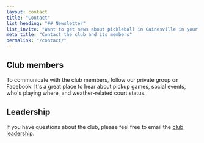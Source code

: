 ```yaml
---
layout: contact
title: "Contact"
list_heading: "## Newsletter"
list_invite: "Want to get news about pickleball in Gainesville in your inbox? Sign up for our email newsletter for updates about the club and big events in the area."
meta_title: "Contact the club and its members"
permalink: "/contact/"
---
```


## Club members

To communicate with the club members, follow our private group on Facebook. It's a great place to hear about pickup games, social events, who's playing where, and weather-related court status.


## Leadership

If you have questions about the club, please feel free to email the [club leadership](mailto:john@pickleballgainesville.com?Subject=Pickleball%20question).
